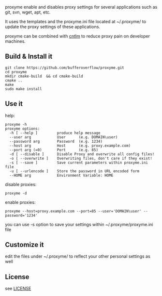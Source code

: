 proxyme enable and disables proxy settings for several applications such as git, svn, wget, apt, etc.

It uses the templates and the proxyme.ini file located at ~/.proxyme/
to update the proxy settings of these applications.

proxyme can be combined with [cntlm](http://cntlm.sourceforge.net/) to reduce proxy pain on developer machines.

Build & Install it
-------------------
    git clone https://github.com/bufferoverflow/proxyme.git
    cd proxyme
    mkdir cmake-build  && cd cmake-build
    cmake ..
    make
    sudo make install

Use it
-------
help:

    proxyme -h
    proxyme options:
      -h [ --help ]         produce help message
      --user arg            User      (e.g. DOMAIN\user)
      --password arg        Password  (e.g. 1234)
      --host arg            Host      (e.g. proxy.example.com)
      --port arg (=0)       Port      (e.g. 85)
      -d [ --disable ]      Disable Proxy and overwrite all config files!
      -o [ --overwrite ]    Overwriting files, don't care if they exist!
      -s [ --save ]         Save current parameters within proxyme.ini file
      -u [ --urlencode ]    Store the password in URL encoded form
      --HOME arg            Environment Variable: HOME

disable proxies:

    proxyme -d

enable proxies:

    proxyme --host=proxy.example.com --port=85 --user='DOMAIN\user' --password='1234'

you can use -s option to save your settings within ~/.proxyme/proxyme.ini file

Customize it
-------------
edit the files under ~/.proxyme/ to reflect your other personal settings as well

License
-------
see [LICENSE](LICENSE)
